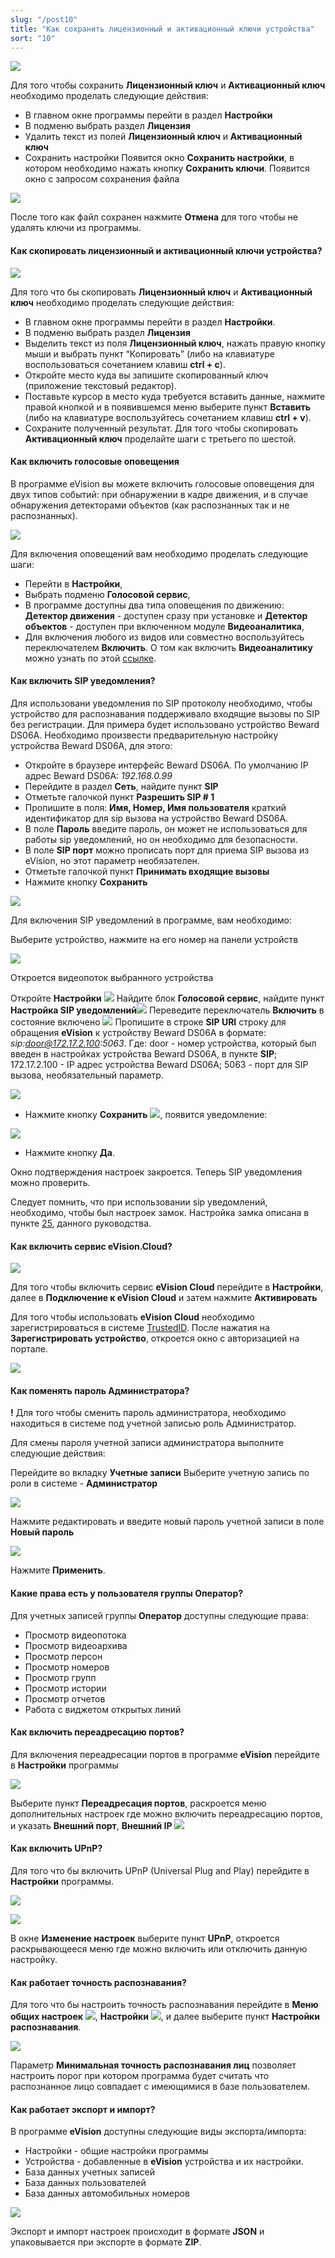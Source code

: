```yaml
---
slug: "/post10"
title: "Как сохранить лицензионный и активационный ключи устройства"
sort: "10"
---
```


![](images/Aspose.Words.374291bc-21e0-4dc1-8208-7b6db552d3f3.170.png)

Для того чтобы сохранить **Лицензионный ключ** и **Активационный ключ** необходимо проделать следующие действия:

- В главном окне программы перейти в раздел **Настройки**
- В подменю выбрать раздел **Лицензия**
- Удалить текст из полей **Лицензионный ключ** и **Активационный ключ**
- Сохранить настройки
Появится окно **Сохранить настройки**, в котором необходимо нажать кнопку **Сохранить ключи**. Появится окно с запросом сохранения файла

![](images/Aspose.Words.374291bc-21e0-4dc1-8208-7b6db552d3f3.172.png)

После того как файл сохранен нажмите **Отмена**  для того чтобы не удалять ключи из программы.

#### Как скопировать лицензионный и активационный ключи устройства?

![](images/Aspose.Words.374291bc-21e0-4dc1-8208-7b6db552d3f3.170.png)

Для того что бы скопировать **Лицензионный ключ** и **Активационный ключ** необходимо проделать следующие действия:

- В главном окне программы перейти в раздел **Настройки**.
- В подменю выбрать раздел **Лицензия**
- Выделить текст из поля **Лицензионный ключ**, нажать правую кнопку мыши и выбрать пункт “Копировать” (либо на клавиатуре воспользоваться сочетанием клавиш **ctrl + c**). 
- Откройте место куда вы запишите скопированный ключ (приложение текстовый редактор).
- Поставьте курсор в место куда требуется вставить данные, нажмите правой кнопкой и в появившемся меню выберите пункт **Вставить** (либо на клавиатуре воспользуйтесь сочетанием клавиш **ctrl + v**). 
- Сохраните полученный результат.
Для того чтобы скопировать **Активационный ключ** проделайте шаги с третьего по шестой. 

#### Как включить голосовые оповещения
В программе eVision вы можете включить голосовые оповещения для двух типов событий: при обнаружении в  кадре движения, и в случае обнаружения детекторами объектов (как распознанных так и не распознанных).

![](images/Aspose.Words.374291bc-21e0-4dc1-8208-7b6db552d3f3.173.png)

Для включения оповещений вам необходимо проделать следующие шаги:

- Перейти в **Настройки**,
- Выбрать подменю **Голосовой сервис**,
- В программе доступны два типа оповещения по движению: **Детектор движения** - доступен сразу при установке и **Детектор объектов**  - доступен при включенном модуле **Видеоаналитика**,
- Для включения любого из видов или совместно воспользуйтесь переключателем **Включить**. О том как включить **Видеоаналитику**  можно узнать по этой [ссылке](#_n2vl2bdev4k2).

#### Как включить SIP уведомления?
Для использовани уведомления по SIP протоколу необходимо, чтобы устройство для распознавания поддерживало входящие вызовы по SIP без регистрации. Для примера будет использовано устройство Beward DS06A. Необходимо произвести предварительную настройку устройства Beward DS06A, для этого:

- Откройте в браузере интерфейс Beward DS06A. По умолчанию IP адрес Beward DS06A: *192.168.0.99*
- Перейдите в раздел **Сеть**, найдите пункт **SIP**
- Отметьте галочкой пункт **Разрешить SIP # 1**
- Пропишите в поля: **Имя, Номер, Имя пользователя** краткий идентификатор для sip вызова на устройство Beward DS06A.
- В поле **Пароль** введите пароль, он может не использоваться для работы sip уведомлений, но он необходимо для безопасности.
- В поле **SIP порт** можно прописать порт для приема SIP вызова из eVision, но этот параметр необязателен.
- Отметьте галочкой пункт **Принимать входящие вызовы**
- Нажмите кнопку **Сохранить**

![](images/Aspose.Words.374291bc-21e0-4dc1-8208-7b6db552d3f3.174.jpeg)

Для включения SIP уведомлений в программе, вам необходимо:

Выберите устройство, нажмите на его номер на панели устройств 

![](images/Aspose.Words.374291bc-21e0-4dc1-8208-7b6db552d3f3.151.png)

Откроется видеопоток выбранного устройства

Откройте **Настройки** ![](images/Aspose.Words.374291bc-21e0-4dc1-8208-7b6db552d3f3.114.png)
Найдите блок **Голосовой сервис**, найдите пункт **Настройка SIP уведомлений**![](images/Aspose.Words.374291bc-21e0-4dc1-8208-7b6db552d3f3.100.png)
Переведите переключатель **Включить** в состояние включено ![](images/Aspose.Words.374291bc-21e0-4dc1-8208-7b6db552d3f3.175.png)
Пропишите в строке **SIP URI** строку для обращения **eVision** к устройству Beward DS06A в формате: *sip:door@172.17.2.100:5063*. Где: door - номер устройства, который был введен в настройках устройства Beward DS06A, в пункте **SIP**; 172.17.2.100 - IP адрес устройства Beward DS06A; 5063 - порт для SIP вызова, необязательный параметр.

![](images/Aspose.Words.374291bc-21e0-4dc1-8208-7b6db552d3f3.176.png)

- Нажмите кнопку **Сохранить** ![](images/Aspose.Words.374291bc-21e0-4dc1-8208-7b6db552d3f3.111.png), появится уведомление:

![](images/Aspose.Words.374291bc-21e0-4dc1-8208-7b6db552d3f3.112.png)

- Нажмите кнопку **Да**.

Окно подтверждения настроек закроется. Теперь SIP уведомления можно проверить. 

Следует помнить, что при использовании sip уведомлений, необходимо, чтобы был настроек замок. Настройка замка описана в пункте [25](#_xl0s61bc2vfd), данного руководства.

#### Как включить сервис eVision.Cloud?

![](images/Aspose.Words.374291bc-21e0-4dc1-8208-7b6db552d3f3.177.png)

Для того чтобы включить сервис **eVision Cloud** перейдите в **Настройки**,  далее в **Подключение к eVision Cloud** и затем нажмите **Активировать** 

Для того чтобы использовать **eVision Cloud**  необходимо зарегистрироваться в системе [TrustedID](https://trusted.plus/id/). После нажатия на **Зарегистрировать устройство**, откроется окно с авторизацией на портале.

![](images/Aspose.Words.374291bc-21e0-4dc1-8208-7b6db552d3f3.178.png)

#### Как поменять пароль Администратора?

**!** Для того чтобы сменить пароль администратора, необходимо находиться в системе под учетной записью роль Администратор.

Для смены пароля учетной записи администратора выполните следующие действия:

Перейдите во вкладку **Учетные записи**
Выберите учетную запись по роли в системе - **Администратор**

![](images/Aspose.Words.374291bc-21e0-4dc1-8208-7b6db552d3f3.179.png)

Нажмите редактировать и введите новый пароль учетной записи в поле **Новый пароль**

![](images/Aspose.Words.374291bc-21e0-4dc1-8208-7b6db552d3f3.180.png)

Нажмите **Применить**.

#### Какие права есть у пользователя группы Оператор?

Для учетных записей группы **Оператор** доступны следующие права:

- Просмотр видеопотока
- Просмотр видеоархива
- Просмотр персон
- Просмотр номеров
- Просмотр групп
- Просмотр истории
- Просмотр отчетов
- Работа с виджетом открытых линий

#### Как включить переадресацию портов?

Для включения переадресации портов в программе **eVision** перейдите в **Настройки** программы

![](images/Aspose.Words.374291bc-21e0-4dc1-8208-7b6db552d3f3.181.png)

Выберите пункт **Переадресация портов**, раскроется меню дополнительных настроек где можно включить переадресацию портов, и указать **Внешний порт**, **Внешний IP**
![](images/Aspose.Words.374291bc-21e0-4dc1-8208-7b6db552d3f3.182.png)

#### Как включить UPnP?

Для того что бы включить UPnP (Universal Plug and Play) перейдите в **Настройки** программы.

![](images/Aspose.Words.374291bc-21e0-4dc1-8208-7b6db552d3f3.183.png)

![](images/Aspose.Words.374291bc-21e0-4dc1-8208-7b6db552d3f3.184.png)

В окне **Изменение настроек** выберите пункт **UPnP**, откроется раскрывающееся меню где можно включить или отключить данную настройку.

#### Как работает точность распознавания?

Для того что бы настроить точность распознавания  перейдите в **Меню общих настроек** ![](images/Aspose.Words.374291bc-21e0-4dc1-8208-7b6db552d3f3.185.png), **Настройки** ![](images/Aspose.Words.374291bc-21e0-4dc1-8208-7b6db552d3f3.186.png), и далее выберите пункт **Настройки распознавания**.

![](images/Aspose.Words.374291bc-21e0-4dc1-8208-7b6db552d3f3.187.png)

Параметр **Минимальная точность распознавания лиц**  позволяет настроить порог при котором программа будет считать что распознанное лицо совпадает с имеющимися в базе пользователем.

#### Как работает экспорт и импорт?

В программе **eVision** доступны следующие виды экспорта/импорта:

- Настройки - общие настройки программы
- Устройства - добавленные в **eVision** устройства и их настройки.
- База данных учетных записей
- База данных пользователей
- База данных автомобильных номеров

![](images/Aspose.Words.374291bc-21e0-4dc1-8208-7b6db552d3f3.188.png)

Экспорт и импорт настроек происходит в формате **JSON** и упаковывается при экспорте в формате **ZIP**.
